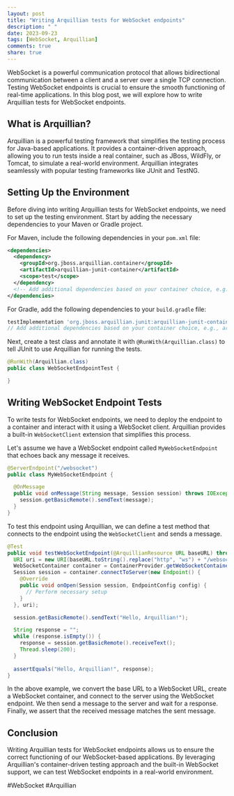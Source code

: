 ```yaml
---
layout: post
title: "Writing Arquillian tests for WebSocket endpoints"
description: " "
date: 2023-09-23
tags: [WebSocket, Arquillian]
comments: true
share: true
---
```


WebSocket is a powerful communication protocol that allows bidirectional communication between a client and a server over a single TCP connection. Testing WebSocket endpoints is crucial to ensure the smooth functioning of real-time applications. In this blog post, we will explore how to write Arquillian tests for WebSocket endpoints.

## What is Arquillian?

Arquillian is a powerful testing framework that simplifies the testing process for Java-based applications. It provides a container-driven approach, allowing you to run tests inside a real container, such as JBoss, WildFly, or Tomcat, to simulate a real-world environment. Arquillian integrates seamlessly with popular testing frameworks like JUnit and TestNG.

## Setting Up the Environment

Before diving into writing Arquillian tests for WebSocket endpoints, we need to set up the testing environment. Start by adding the necessary dependencies to your Maven or Gradle project.

For Maven, include the following dependencies in your `pom.xml` file:

```xml
<dependencies>
  <dependency>
    <groupId>org.jboss.arquillian.container</groupId>
    <artifactId>arquillian-junit-container</artifactId>
    <scope>test</scope>
  </dependency>
  <!-- Add additional dependencies based on your container choice, e.g., arquillian-tomcat-embedded -->
</dependencies>
```

For Gradle, add the following dependencies to your `build.gradle` file:

```groovy
testImplementation 'org.jboss.arquillian.junit:arquillian-junit-container:1.5.0.Final'
// Add additional dependencies based on your container choice, e.g., arquillian-tomcat-embedded
```

Next, create a test class and annotate it with `@RunWith(Arquillian.class)` to tell JUnit to use Arquillian for running the tests.

```java
@RunWith(Arquillian.class)
public class WebSocketEndpointTest {

}
```

## Writing WebSocket Endpoint Tests

To write tests for WebSocket endpoints, we need to deploy the endpoint to a container and interact with it using a WebSocket client. Arquillian provides a built-in `WebSocketClient` extension that simplifies this process.

Let's assume we have a WebSocket endpoint called `MyWebSocketEndpoint` that echoes back any message it receives.

```java
@ServerEndpoint("/websocket")
public class MyWebSocketEndpoint {

  @OnMessage
  public void onMessage(String message, Session session) throws IOException {
    session.getBasicRemote().sendText(message);
  }
}
```

To test this endpoint using Arquillian, we can define a test method that connects to the endpoint using the `WebSocketClient` and sends a message.

```java
@Test
public void testWebSocketEndpoint(@ArquillianResource URL baseURL) throws Exception {
  URI uri = new URI(baseURL.toString().replace("http", "ws") + "/websocket");
  WebSocketContainer container = ContainerProvider.getWebSocketContainer();
  Session session = container.connectToServer(new Endpoint() {
    @Override
    public void onOpen(Session session, EndpointConfig config) {
      // Perform necessary setup
    }
  }, uri);

  session.getBasicRemote().sendText("Hello, Arquillian!");

  String response = "";  
  while (response.isEmpty()) {
    response = session.getBasicRemote().receiveText();
    Thread.sleep(200);
  }
  
  assertEquals("Hello, Arquillian!", response);
}
```

In the above example, we convert the base URL to a WebSocket URL, create a WebSocket container, and connect to the server using the WebSocket endpoint. We then send a message to the server and wait for a response. Finally, we assert that the received message matches the sent message.

## Conclusion

Writing Arquillian tests for WebSocket endpoints allows us to ensure the correct functioning of our WebSocket-based applications. By leveraging Arquillian's container-driven testing approach and the built-in WebSocket support, we can test WebSocket endpoints in a real-world environment. 

#WebSocket #Arquillian